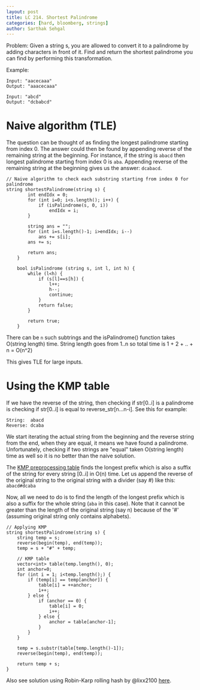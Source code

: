 ```yaml
---
layout: post
title: LC 214. Shortest Palindrome
categories: [hard, bloomberg, strings]
author: Sarthak Sehgal
---
```


Problem: Given a string s, you are allowed to convert it to a palindrome by adding characters in front of it. Find and return the shortest palindrome you can find by performing this transformation.

Example:
```
Input: "aacecaaa"
Output: "aaacecaaa"

Input: "abcd"
Output: "dcbabcd"
```

# Naive algorithm (TLE)
The question can be thought of as finding the longest palindrome starting from index 0. The answer could then be found by appending reverse of the remaining string at the beginning. For instance, if the string is `abacd` then longest palindrome starting from index 0 is `aba`. Appending reverse of the remaining string at the beginning gives us the answer: `dcabacd`.

```
// Naive algorithm to check each substring starting from index 0 for palindrome
string shortestPalindrome(string s) {
        int endIdx = 0;
        for (int i=0; i<s.length(); i++) {
            if (isPalindrome(s, 0, i))
                endIdx = i;
        }
        
        string ans = "";
        for (int i=s.length()-1; i>endIdx; i--)
            ans += s[i];
        ans += s;
        
        return ans;
    }
    
    bool isPalindrome (string s, int l, int h) {
        while (l<h) {
            if (s[l]==s[h]) {
                l++;
                h--;
                continue;
            }
            return false;
        }
        
        return true;
    }
```
There can be `n` such subtrings and the isPalindrome() function takes O(string length) time. String length goes from 1..n so total time is 1 + 2 + .. + n = O(n^2)

This gives TLE for large inputs.

# Using the KMP table
If we have the reverse of the string, then checking if str[0..i] is a palindrome is checking if str[0..i] is equal to reverse_str[n...n-i]. See this for example:
```
String:  abacd
Reverse: dcaba
```
We start iterating the actual string from the beginning and the reverse string from the end, when they are equal, it means we have found a palindrome. Unfortunately, checking if two strings are "equal" taken O(string length) time as well so it is no better than the naive solution.

The [KMP preprocessing table](https://www.geeksforgeeks.org/kmp-algorithm-for-pattern-searching/) finds the longest prefix which is also a suffix of the string for every string [0..i] in O(n) time.
Let us append the reverse of the original string to the original string with a divider (say #) like this: `abacd#dcaba`

Now, all we need to do is to find the length of the longest prefix which is also a suffix for the whole string (`aba` in this case). Note that it cannot be greater than the length of the original string (say n) because of the '#' (assuming original string only contains alphabets).

```
// Applying KMP
string shortestPalindrome(string s) {
    string temp = s;
    reverse(begin(temp), end(temp));
    temp = s + "#" + temp;

    // KMP table
    vector<int> table(temp.length(), 0);
    int anchor=0;
    for (int i = 1; i<temp.length();) {
        if (temp[i] == temp[anchor]) {
            table[i] = ++anchor;
            i++;
        } else {
            if (anchor == 0) {
                table[i] = 0;
                i++;
            } else {
                anchor = table[anchor-1];
            }
        }
    }

    temp = s.substr(table[temp.length()-1]);
    reverse(begin(temp), end(temp));

    return temp + s;
}
```

Also see solution using Robin-Karp rolling hash by @lixx2100 [here](https://leetcode.com/problems/shortest-palindrome/discuss/60153/8-line-O(n)-method-using-Rabin-Karp-rolling-hash).